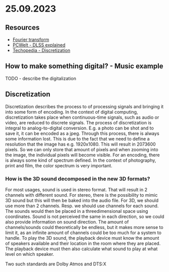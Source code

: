 # 25.09.2023

## Resources

- [Fourier transform](https://betterexplained.com/articles/an-interactive-guide-to-the-fourier-transform/)
- [PCWelt - DLSS explained](https://www.pcwelt.de/article/1947819/dlss-3-erklaert.html)
- [Techopedia - Discretization](https://www.techopedia.com/definition/1980/discretization)

## How to make something digital? - Music example

TODO - describe the digitalization

## Discretization

Discretization describes the process to of processing signals and bringing it into some form of encoding.
In the context of digital computing, discretization takes place when continuous-time signals, such as audio or video, are reduced to discrete signals. The process of discretization is integral to analog-to-digital conversion.
E.g. a photo can be shot and to save it, it can be encoded as a jpeg. Through this process, there is always some information lost. This is due to the fact that we need to define a resolution that the image has e.g. 1920x1080. This will result in 2073600 pixels. So we can only store that amount of pixels and when zooming into the image, the individual pixels will become visible.
For an encoding, there is always some kind of spectrum defined.
In the context of photography, print and film, the color spectrum is very important.

### How is the 3D sound decomposed in the new 3D formats?

For most usages, sound is used in stereo format. That will result in 2 channels with different sound. For stereo, there is the possibility to mimic 3D sound but this will then be baked into the audio file.
For 3D, we should use more than 2 channels. Resp. we should use channels for each sound. The sounds would then be placed in a threedimensional space using coordinates. Sound is not perceived the same in each direction, so we could also provide information on sound direction.
The amount of channels/sounds could theoretically be endless, but it makes more sense to limit it, as an infinite amount of channels could be too much for a system to handle.
To play the 3D sound, the playback device must know the amount of speakers available and their location in the room where they are placed. The playback device must then also calculate what sound to play at what level on which speaker.

Two such standards are Dolby Atmos and DTS:X

